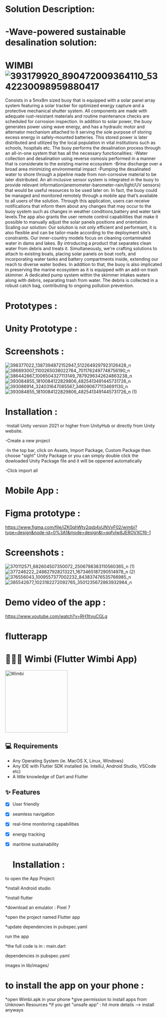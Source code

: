 # Solution Description:

# -Wave-powered sustainable desalination solution:
# WIMBI ![393179920_890472009364110_5342230098959880417](https://github.com/SkanderChayoukhi/SIGHT_Challenge_IEEE_SUPCOM_SB/assets/138572009/e033b065-e840-4a88-a2e5-c8e053e5dad6)
Consists in a 5mx8m sized buoy that is equipped with a solar panel array system featuring a solar tracker for optimized energy capture and a protective mechanical shutter system.
All components are made with adequate rust-resistant materials and routine maintenance checks are scheduled for corrosion inspection.
In addition to solar power, the buoy generates power using wave energy, and has a hydraulic motor and alternator mechanism attached to it serving the sole purpose of storing excess energy in safely-mounted batteries. This stored power is later distributed and utilized by the local population in vital institutions such as schools, hospitals etc.
The buoy performs the desalination process through an all-in-one system that has all the necessary functionalities:
-Water collection and desalination using reverse osmosis performed in a manner that is considerate to the existing marine ecosystem
-Brine discharge over a broad area minimizing environmental impact
-Pumping the desalinated water to shore through a pipeline made from non-corrosive material to be later distributed.
An all-inclusive sensor system is integrated in the buoy to provide relevant information(anemometer-barometer-rain/light/UV sensors) that would be useful resources to be used later on.
In fact, the buoy could be managed and monitored remotely through a mobile app that’s available to all users of the solution.
Through this application, users can receive notifications that inform them about any changes that may occur to the buoy system such as changes in  weather conditions,battery and water tank levels.The app also grants the user remote control capabilities that make it possible to manually adjust the solar panels positions and orientation.
Scaling our solution:
Our solution is not only efficient and performant, it is also flexible and can be tailor-made according to the deployment site’s constraints.
Our inner-country models focus on cleaning contaminated water in dams and lakes. By introducing a product that separates clean water from debris and treats it.
Simultaneously, we're crafting solutions to attach to existing boats, placing solar panels on boat roofs, and incorporating water tanks and battery compartments inside, extending our reach to diverse water bodies.
In addition to that, the buoy is also implicated in preserving the marine ecosystem as it is equipped with an add-on trash skimmer. A dedicated pump system within the skimmer intakes waters along with debris, separating trash from water. The debris is collected in a robust catch bag, contributing to ongoing pollution prevention.

# Prototypes :
# Unity Prototype :
# Screenshots : 
![398377022_1387394872152947_5122649297923126428_n](https://github.com/SkanderChayoukhi/SIGHT_Challenge_IEEE_SUPCOM_SB/assets/138572009/8d8c2b76-60a5-4143-a759-422bdecda8c0)
![386893007_1100265038022764_7011762497748756190_n](https://github.com/SkanderChayoukhi/SIGHT_Challenge_IEEE_SUPCOM_SB/assets/138572009/90b84304-f9a9-4e62-a657-63ccb443bee0)
![386442867_1006504327113149_7879296342624863238_n](https://github.com/SkanderChayoukhi/SIGHT_Challenge_IEEE_SUPCOM_SB/assets/138572009/ebcc5683-89eb-4d68-ad5a-6fe79192dbcc)
![393084855_1810084122829806_4825413491445731726_n](https://github.com/SkanderChayoukhi/SIGHT_Challenge_IEEE_SUPCOM_SB/assets/138572009/a9446800-e24f-43cd-b066-4c374981378b)
![393086914_324031647085567_3460906771134691130_n](https://github.com/SkanderChayoukhi/SIGHT_Challenge_IEEE_SUPCOM_SB/assets/138572009/678c51c5-8b3c-4061-ad39-6a1291aa79bd)
![393084855_1810084122829806_4825413491445731726_n (1)](https://github.com/SkanderChayoukhi/SIGHT_Challenge_IEEE_SUPCOM_SB/assets/138572009/a647c7ef-58df-435d-9b8b-206fb6ae14c3)
# Installation : 
-Install Unity version 2021 or higher from UnityHub or directly from Unity website.

-Create a new project

-In the top bar, click on Assets, Import Package, Custom Package then choose "sight" Unity Package or you can simply double click the dowloaded Unity Package file and it will be oppened automatically

-Click import all

# Mobile App : 
# Figma prototype : 
https://www.figma.com/file/iZK0qhWty2qsb4xUNVyF02/wimbi?type=design&node-id=0%3A1&mode=design&t=qqfvIw8JEROVXCf6-1
# Screenshots : 
![370112571_682604507350072_2506798383110560365_n (1)](https://github.com/ihebbettaibe/flutterapp/assets/152183684/ac1dc2fb-bfb6-453e-851d-23aa4792a3ea)
![377246222_248827928213221_1673465187290514978_n (2)](https://github.com/ihebbettaibe/flutterapp/assets/152183684/25cbdecd-5dd8-40ae-95a8-028bb2a06404)
![376556043_1009557377002232_843837476535766985_n](https://github.com/ihebbettaibe/flutterapp/assets/152183684/60547522-6545-4bfc-a070-c1f4fa02a6af)
![385542677_1023182272092765_3501235672863932984_n](https://github.com/ihebbettaibe/flutterapp/assets/152183684/40ae34c1-adce-4d2d-b1e1-2e5cb69e527f)


# Demo video of the app :
https://www.youtube.com/watch?v=RH1ItyuCGLg

# flutterapp
# 🌊🌊🌊 Wimbi (Flutter Wimbi App)
<a href="https://imgbb.com/"><img src="https://i.ibb.co/d6zq2Bb/Wimbi.png" alt="Wimbi" border="0" style="height:200px; width:auto"></a>


## 💻 Requirements

- Any Operating System (ie. MacOS X, Linux, Windows)
- Any IDE with Flutter SDK installed (ie. IntelliJ, Android Studio, VSCode etc)
- A little knowledge of Dart and Flutter

## ✨ Features

- [x] User friendly
- [x] seamless navigation 
- [x] real-time monitoring capabilities
- [x] energy tracking
- [x] maritime sustainability

   # Installation :
      
to open the App Project:

*install Android studio

*install flutter

*download an emulator : Pixel 7

*open the project named Flutter app

*update dependencies in pubspec.yaml 

run the app 

*the full code is in : main.dart

dependencies in pubspec.yaml

images in lib/images/


# to install the app on your phone :
*open Wimbi.apk in your phone
*give permission to install apps from Unknown Resources 
*if you get "unsafe app" : hit more details --> install anyways




 




 

